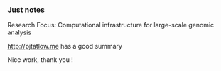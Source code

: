 ### Just notes 

Research Focus: Computational infrastructure for large-scale genomic analysis

http://pjtatlow.me has a good summary  

Nice work, thank you ! 


